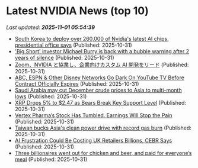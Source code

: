 # Latest NVIDIA News (top 10)
_Last updated: **2025-11-01 05:54:39**_

- [South Korea to deploy over 260,000 of Nvidia's latest AI chips, presidential office says](https://www.channelnewsasia.com/business/south-korea-deploy-over-260000-nvidias-latest-ai-chips-presidential-office-says-5437356) (Published: 2025-10-31)
- ['Big Short' investor Michael Burry is back with a bubble warning after 2 years of silence](https://www.businessinsider.com/big-short-michael-burry-bubble-warning-x-account-scion-crash-2025-10) (Published: 2025-10-31)
- [Zoom、NVIDIA と協業し、企業向けカスタム AI 開発をリード](https://prtimes.jp/main/html/rd/p/000000116.000046792.html) (Published: 2025-10-31)
- [ABC, ESPN & Other Disney Networks Go Dark On YouTube TV Before Contract Officially Expires](https://biztoc.com/x/0b7e62e42210d438) (Published: 2025-10-31)
- [Saudi Arabia may cut December crude prices to Asia to multi-month lows](https://biztoc.com/x/3a56477ef598c4e2) (Published: 2025-10-31)
- [XRP Drops 5% to $2.47 as Bears Break Key Support Level](https://biztoc.com/x/c8b885ed1b1b8dd1) (Published: 2025-10-31)
- [Vertex Pharma’s Stock Has Tumbled. Earnings Will Stop the Pain](https://biztoc.com/x/2e78b7dd5947fff8) (Published: 2025-10-31)
- [Taiwan bucks Asia's clean power drive with record gas burn](https://biztoc.com/x/91a7ac0493fa130c) (Published: 2025-10-31)
- [AI Frustration Could Be Costing UK Retailers Billions, CEBR Says](https://biztoc.com/x/75170451ca293371) (Published: 2025-10-31)
- [Three billionaires went out for chicken and beer, and paid for everyone’s meal](https://biztoc.com/x/670df7410665538e) (Published: 2025-10-31)
